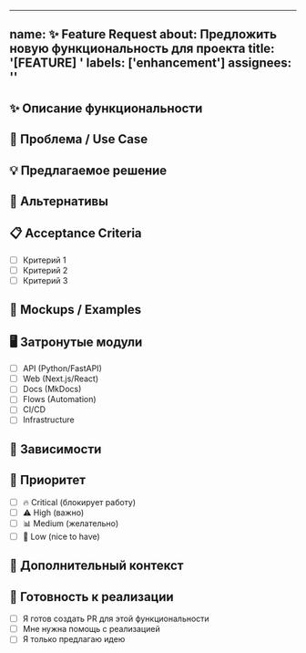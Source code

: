 
---
name: ✨ Feature Request
about: Предложить новую функциональность для проекта
title: '[FEATURE] '
labels: ['enhancement']
assignees: ''
---

## ✨ Описание функциональности

<!-- Ясное и краткое описание желаемой функциональности -->

## 🎯 Проблема / Use Case

<!-- Какую проблему это решает? Почему это нужно? -->
<!-- Пример: Я всегда раздражаюсь когда [...] -->

## 💡 Предлагаемое решение

<!-- Опишите как вы видите реализацию этой функциональности -->

## 🔄 Альтернативы

<!-- Какие альтернативные решения или функциональности вы рассматривали? -->

## 📋 Acceptance Criteria

<!-- Что должно быть выполнено, чтобы считать функциональность готовой? -->

- [ ] Критерий 1
- [ ] Критерий 2
- [ ] Критерий 3

## 📸 Mockups / Examples

<!-- Если применимо, добавьте mockups, диаграммы или примеры -->

## 🖥️ Затронутые модули

<!-- Отметьте модули, которые будут изменены -->

- [ ] API (Python/FastAPI)
- [ ] Web (Next.js/React)
- [ ] Docs (MkDocs)
- [ ] Flows (Automation)
- [ ] CI/CD
- [ ] Infrastructure

## 🔗 Зависимости

<!-- Зависит ли это от других features или issues? -->

## 🚀 Приоритет

<!-- Как вы оцениваете важность этой функциональности? -->

- [ ] 🔥 Critical (блокирует работу)
- [ ] ⚠️ High (важно)
- [ ] 📊 Medium (желательно)
- [ ] 🎨 Low (nice to have)

## 📝 Дополнительный контекст

<!-- Любая дополнительная информация о feature request -->

## 🎯 Готовность к реализации

<!-- Готовы ли вы помочь с реализацией? -->

- [ ] Я готов создать PR для этой функциональности
- [ ] Мне нужна помощь с реализацией
- [ ] Я только предлагаю идею
